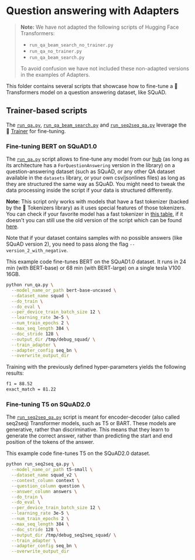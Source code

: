 <!---
Copyright 2021 The HuggingFace Team. All rights reserved.

Licensed under the Apache License, Version 2.0 (the "License");
you may not use this file except in compliance with the License.
You may obtain a copy of the License at

    http://www.apache.org/licenses/LICENSE-2.0

Unless required by applicable law or agreed to in writing, software
distributed under the License is distributed on an "AS IS" BASIS,
WITHOUT WARRANTIES OR CONDITIONS OF ANY KIND, either express or implied.
See the License for the specific language governing permissions and
limitations under the License.
-->

# Question answering with Adapters

> **Note:** We have not adapted the following scripts of Hugging Face Transformers:
> - `run_qa_beam_search_no_trainer.py`
> - `run_qa_no_trainer.py`
> - `run_qa_beam_search.py`
> 
> To avoid confusion we have not included these non-adapted versions in the examples of Adapters.

This folder contains several scripts that showcase how to fine-tune a 🤗 Transformers model on a question answering dataset,
like SQuAD. 

## Trainer-based scripts

The [`run_qa.py`](https://github.com/huggingface/transformers/blob/main/examples/pytorch/question-answering/run_qa.py),
[`run_qa_beam_search.py`](https://github.com/huggingface/transformers/blob/main/examples/pytorch/question-answering/run_qa_beam_search.py) and [`run_seq2seq_qa.py`](https://github.com/huggingface/transformers/blob/main/examples/pytorch/question-answering/run_seq2seq_qa.py) leverage the 🤗 [Trainer](https://huggingface.co/transformers/main_classes/trainer.html) for fine-tuning.

### Fine-tuning BERT on SQuAD1.0

The [`run_qa.py`](https://github.com/huggingface/transformers/blob/main/examples/pytorch/question-answering/run_qa.py) script
allows to fine-tune any model from our [hub](https://huggingface.co/models) (as long as its architecture has a `ForQuestionAnswering` version in the library) on a question-answering dataset (such as SQuAD, or any other QA dataset available in the `datasets` library, or your own csv/jsonlines files) as long as they are structured the same way as SQuAD. You might need to tweak the data processing inside the script if your data is structured differently.

**Note:** This script only works with models that have a fast tokenizer (backed by the 🤗 Tokenizers library) as it
uses special features of those tokenizers. You can check if your favorite model has a fast tokenizer in
[this table](https://huggingface.co/transformers/index.html#supported-frameworks), if it doesn't you can still use the old version of the script which can be found [here](https://github.com/huggingface/transformers/tree/main/examples/legacy/question-answering).

Note that if your dataset contains samples with no possible answers (like SQuAD version 2), you need to pass along the flag `--version_2_with_negative`.

This example code fine-tunes BERT on the SQuAD1.0 dataset. It runs in 24 min (with BERT-base) or 68 min (with BERT-large)
on a single tesla V100 16GB.

```bash
python run_qa.py \
  --model_name_or_path bert-base-uncased \
  --dataset_name squad \
  --do_train \
  --do_eval \
  --per_device_train_batch_size 12 \
  --learning_rate 3e-5 \
  --num_train_epochs 2 \
  --max_seq_length 384 \
  --doc_stride 128 \
  --output_dir /tmp/debug_squad/ \
  --train_adapter \
  --adapter_config seq_bn \
  --overwrite_output_dir
```

Training with the previously defined hyper-parameters yields the following results:

```bash
f1 = 88.52
exact_match = 81.22
```


### Fine-tuning T5 on SQuAD2.0

The [`run_seq2seq_qa.py`](https://github.com/huggingface/transformers/blob/main/examples/pytorch/question-answering/run_seq2seq_qa.py) script is meant for encoder-decoder (also called seq2seq) Transformer models, such as T5 or BART. These
models are generative, rather than discriminative. This means that they learn to generate the correct answer, rather than predicting the start and end position of the tokens of the answer.

This example code fine-tunes T5 on the SQuAD2.0 dataset.

```bash
python run_seq2seq_qa.py \
  --model_name_or_path t5-small \
  --dataset_name squad_v2 \
  --context_column context \
  --question_column question \
  --answer_column answers \
  --do_train \
  --do_eval \
  --per_device_train_batch_size 12 \
  --learning_rate 3e-5 \
  --num_train_epochs 2 \
  --max_seq_length 384 \
  --doc_stride 128 \
  --output_dir /tmp/debug_seq2seq_squad/ \
  --train_adapter \
  --adapter_config seq_bn \
  --overwrite_output_dir
```
